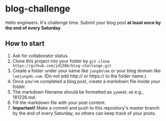 # blog-challenge
Hello engineers. It's challenge time. Submit your blog post **at least once by the end of every Saturday**. 

## How to start
1. Ask for collaborator status.
2. Clone this project into your folder by `git clone https://github.com/jd1386/blog-challenge.git`
3. Create a folder under your name like `jungdolee` or your blog domain like `leejungdo.com`. (Do *not* add http:// or https:// to the folder name.)
4. Once you've completed a blog post, create a markdown file inside *your* folder.
5. The markdown filename should be formatted as `yymmdd.md` e.g., 181226.md.
6. Fill the markdown file with your post content.
7. **Important!** Make a commit and push to this repository's master branch by the end of every Saturday, so others can keep track of your posts.
